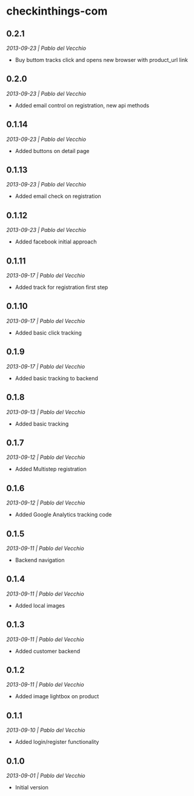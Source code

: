checkinthings-com
=================

## 0.2.1
*2013-09-23 | Pablo del Vecchio*

- Buy buttom tracks click and opens new browser with product_url link


## 0.2.0
*2013-09-23 | Pablo del Vecchio*

- Added email control on registration, new api methods


## 0.1.14
*2013-09-23 | Pablo del Vecchio*

- Added buttons on detail page


## 0.1.13
*2013-09-23 | Pablo del Vecchio*

- Added email check on registration


## 0.1.12
*2013-09-23 | Pablo del Vecchio*

- Added facebook initial approach


## 0.1.11
*2013-09-17 | Pablo del Vecchio*

- Added track for registration first step


## 0.1.10
*2013-09-17 | Pablo del Vecchio*

- Added basic click tracking


## 0.1.9
*2013-09-17 | Pablo del Vecchio*

- Added basic tracking to backend


## 0.1.8
*2013-09-13 | Pablo del Vecchio*

- Added basic tracking


## 0.1.7
*2013-09-12 | Pablo del Vecchio*

- Added Multistep registration


## 0.1.6
*2013-09-12 | Pablo del Vecchio*

- Added Google Analytics tracking code


## 0.1.5
*2013-09-11 | Pablo del Vecchio*

- Backend navigation


## 0.1.4
*2013-09-11 | Pablo del Vecchio*

- Added local images


## 0.1.3
*2013-09-11 | Pablo del Vecchio*

- Added customer backend


## 0.1.2
*2013-09-11 | Pablo del Vecchio*

- Added image lightbox on product


## 0.1.1
*2013-09-10 | Pablo del Vecchio*

- Added login/register functionality


## 0.1.0
*2013-09-01 | Pablo del Vecchio*

- Initial version
